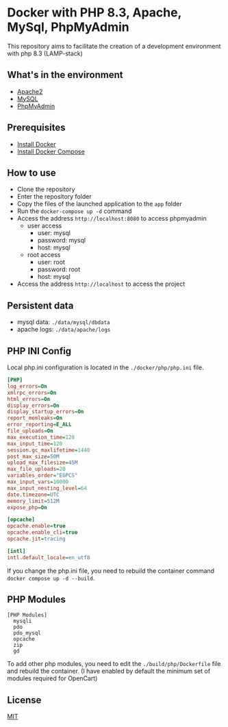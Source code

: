 # Docker with PHP 8.3, Apache, MySql, PhpMyAdmin

This repository aims to facilitate the creation of a development environment with php 8.3 (LAMP-stack)

## What's in the environment

- [Apache2](https://httpd.apache.org/)
- [MySQL](https://www.mysql.com/)
- [PhpMyAdmin](https://www.phpmyadmin.net/)

## Prerequisites

- [Install Docker](https://docs.docker.com/install/)
- [Install Docker Compose](https://docs.docker.com/compose/install/)

## How to use

- Clone the repository
- Enter the repository folder
- Copy the files of the launched application to the `app` folder
- Run the `docker-compose up -d` command
- Access the address `http://localhost:8080` to access phpmyadmin
  - user access
    - user: mysql
    - password: mysql
    - host: mysql
  - root access
    - user: root
    - password: root
    - host: mysql
- Access the address `http://localhost` to access the project

## Persistent data

- mysql data: `./data/mysql/dbdata`
- apache logs: `./data/apache/logs`


## PHP INI Config

Local php.ini configuration is located in the `./docker/php/php.ini` file.

```ini
[PHP]
log_errors=On
xmlrpc_errors=On
html_errors=On
display_errors=On
display_startup_errors=On
report_memleaks=On
error_reporting=E_ALL
file_uploads=On
max_execution_time=120
max_input_time=120
session.gc_maxlifetime=1440
post_max_size=50M
upload_max_filesize=45M
max_file_uploads=20
variables_order="EGPCS"
max_input_vars=10000
max_input_nesting_level=64
date.timezone=UTC
memory_limit=512M
expose_php=On

[opcache]
opcache.enable=true
opcache.enable_cli=true
opcache.jit=tracing

[intl]
intl.default_locale=en_utf8
```

If you change the php.ini file, you need to rebuild the container command `docker compose up -d --build`.

## PHP Modules

```
[PHP Modules]
  mysqli
  pdo
  pdo_mysql
  opcache
  zip
  gd
```

To add other php modules, you need to edit the `./build/php/Dockerfile` file and rebuild the container.
(I have enabled by default the minimum set of modules required for OpenCart)

## License

[MIT](https://opensource.org/licenses/MIT)
